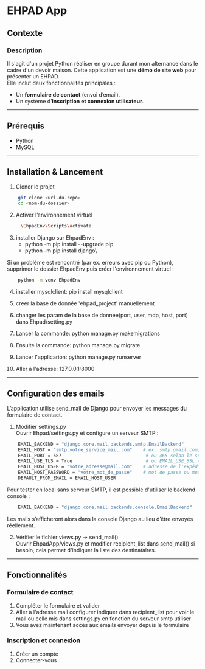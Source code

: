 # EHPAD App

## Contexte

### Description
Il s'agit d'un projet Python réaliser en groupe durant mon alternance dans le cadre d'un devoir maison.
Cette application est une **démo de site web** pour présenter un EHPAD.  
Elle inclut deux fonctionnalités principales :  
- Un **formulaire de contact** (envoi d’email).  
- Un système d’**inscription et connexion utilisateur**.

---

## Prérequis

- Python
- MySQL

---

## Installation & Lancement
1. Cloner le projet
```bash
    git clone <url-du-repo>
    cd <nom-du-dossier>
```

 2. Activer l’environnement virtuel
```bash
    .\EhpadEnv\Scripts\activate
```

3. installer Django sur EhpadEnv : 
    - python -m pip install --upgrade pip
    - python -m pip install django\

Si un problème est rencontré (par ex. erreurs avec pip ou Python), supprimer le dossier EhpadEnv puis créer l'environnement virtuel :
```bash
    python -m venv EhpadEnv
```
4. installer mysqlclient: pip install mysqlclient

5. creer la base de donnée 'ehpad_project' manuellement

6. changer les param de la base de donnée(port, user, mdp, host, port) dans Ehpad/setting.py

7. Lancer la commande: python manage.py makemigrations

8. Ensuite la commande: python manage.py migrate

9. Lancer l'applicarion: python manage.py runserver

10. Aller à l'adresse: 127.0.0.1:8000

---

## Configuration des emails
L’application utilise send_mail de Django pour envoyer les messages du formulaire de contact.

1. Modifier settings.py\
Ouvrir Ehpad/settings.py et configure un serveur SMTP :
```bash
    EMAIL_BACKEND = "django.core.mail.backends.smtp.EmailBackend"
    EMAIL_HOST = "smtp.votre_service_mail.com"    # ex: smtp.gmail.com, smtp.sendinblue.com
    EMAIL_PORT = 587                               # ou 465 selon le service
    EMAIL_USE_TLS = True                           # ou EMAIL_USE_SSL = True
    EMAIL_HOST_USER = "votre_adresse@mail.com"    # adresse de l'expéditeur
    EMAIL_HOST_PASSWORD = "votre_mot_de_passe"    # mot de passe ou mot de passe application
    DEFAULT_FROM_EMAIL = EMAIL_HOST_USER
```
Pour tester en local sans serveur SMTP, il est possible d'utiliser le backend console :
```bash
    EMAIL_BACKEND = "django.core.mail.backends.console.EmailBackend"
```
Les mails s’afficheront alors dans la console Django au lieu d’être envoyés réellement.

2. Vérifier le fichier views.py -> send_mail()\
Ouvrir EhpadApp/views.py et modifier recipient_list dans send_mail() si besoin, cela permet d'indiquer la liste des destinataires.

---

## Fonctionnalités

### Formulaire de contact
1. Compléter le formulaire et valider
2. Aller à l'adresse mail configurer indiquer dans recipient_list pour voir le mail ou celle mis dans settings.py en fonction du serveur smtp utiliser
3. Vous avez maintenant accès aux emails envoyer depuis le formulaire

### Inscription et connexion
1. Créer un compte
2. Connecter-vous
